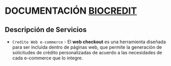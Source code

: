 # DOCUMENTACIÓN [BIOCREDIT](https://www.bio.credit)

## Descripción de Servicios

* `Credito Web e-commerce` - El **web checkout** es una herramienta diseñada para ser incluida dentro de páginas web, que permite la generación de solicitudes de crédito personalizadas de acuerdo a las necesidades de cada e-commerce que lo integre.
